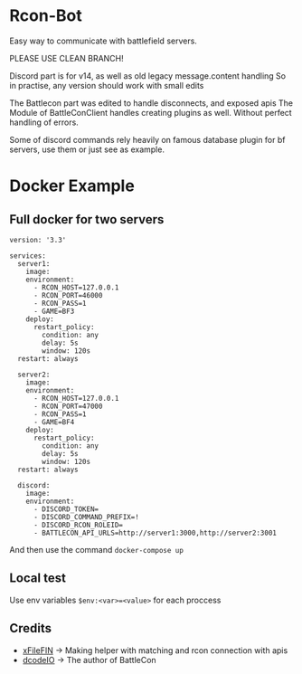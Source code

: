 # Rcon-Bot
Easy way to communicate with battlefield servers.

PLEASE USE CLEAN BRANCH!

Discord part is for v14, as well as old legacy message.content handling
So in practise, any version should work with small edits

The Battlecon part was edited to handle disconnects, and exposed apis
The Module of BattleConClient handles creating plugins as well. Without perfect handling of errors.

Some of discord commands rely heavily on famous database plugin for bf servers, use them or just see as example.

# Docker Example

## Full docker for two servers
```
version: '3.3'

services:
  server1:
    image: 
    environment:
      - RCON_HOST=127.0.0.1
      - RCON_PORT=46000
      - RCON_PASS=1
      - GAME=BF3
    deploy:
      restart_policy:
        condition: any
        delay: 5s
        window: 120s
  restart: always

  server2:
    image: 
    environment:
      - RCON_HOST=127.0.0.1
      - RCON_PORT=47000
      - RCON_PASS=1
      - GAME=BF4
    deploy:
      restart_policy:
        condition: any
        delay: 5s
        window: 120s
  restart: always

  discord:
    image: 
    environment: 
      - DISCORD_TOKEN=
      - DISCORD_COMMAND_PREFIX=!
      - DISCORD_RCON_ROLEID=
      - BATTLECON_API_URLS=http://server1:3000,http://server2:3001
```

And then use the command `docker-compose up`

## Local test
Use env variables ``$env:<var>=<value>`` for each proccess

## Credits 
- [xFileFIN](https://github.com/Razer2015) -> Making helper with matching and rcon connection with apis
- [dcodeIO](https://github.com/dcodeIO) -> The author of BattleCon
